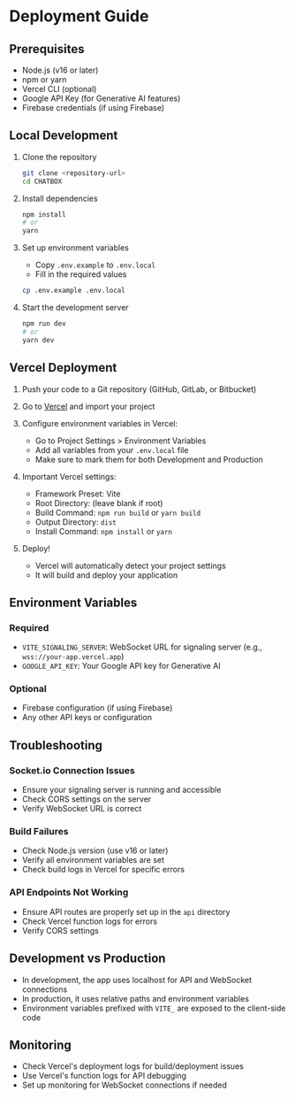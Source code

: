 # Deployment Guide

## Prerequisites
- Node.js (v16 or later)
- npm or yarn
- Vercel CLI (optional)
- Google API Key (for Generative AI features)
- Firebase credentials (if using Firebase)

## Local Development

1. Clone the repository
   ```bash
   git clone <repository-url>
   cd CHATBOX
   ```

2. Install dependencies
   ```bash
   npm install
   # or
   yarn
   ```

3. Set up environment variables
   - Copy `.env.example` to `.env.local`
   - Fill in the required values
   ```bash
   cp .env.example .env.local
   ```

4. Start the development server
   ```bash
   npm run dev
   # or
   yarn dev
   ```

## Vercel Deployment

1. Push your code to a Git repository (GitHub, GitLab, or Bitbucket)

2. Go to [Vercel](https://vercel.com) and import your project

3. Configure environment variables in Vercel:
   - Go to Project Settings > Environment Variables
   - Add all variables from your `.env.local` file
   - Make sure to mark them for both Development and Production

4. Important Vercel settings:
   - Framework Preset: Vite
   - Root Directory: (leave blank if root)
   - Build Command: `npm run build` or `yarn build`
   - Output Directory: `dist`
   - Install Command: `npm install` or `yarn`

5. Deploy!
   - Vercel will automatically detect your project settings
   - It will build and deploy your application

## Environment Variables

### Required
- `VITE_SIGNALING_SERVER`: WebSocket URL for signaling server (e.g., `wss://your-app.vercel.app`)
- `GOOGLE_API_KEY`: Your Google API key for Generative AI

### Optional
- Firebase configuration (if using Firebase)
- Any other API keys or configuration

## Troubleshooting

### Socket.io Connection Issues
- Ensure your signaling server is running and accessible
- Check CORS settings on the server
- Verify WebSocket URL is correct

### Build Failures
- Check Node.js version (use v16 or later)
- Verify all environment variables are set
- Check build logs in Vercel for specific errors

### API Endpoints Not Working
- Ensure API routes are properly set up in the `api` directory
- Check Vercel function logs for errors
- Verify CORS settings

## Development vs Production
- In development, the app uses localhost for API and WebSocket connections
- In production, it uses relative paths and environment variables
- Environment variables prefixed with `VITE_` are exposed to the client-side code

## Monitoring
- Check Vercel's deployment logs for build/deployment issues
- Use Vercel's function logs for API debugging
- Set up monitoring for WebSocket connections if needed
